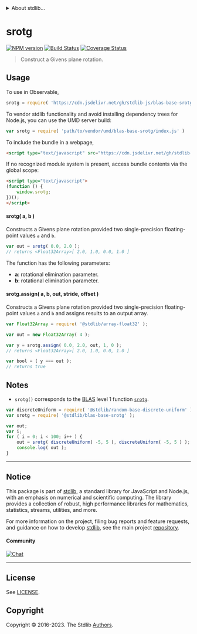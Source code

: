 <!--

@license Apache-2.0

Copyright (c) 2023 The Stdlib Authors.

Licensed under the Apache License, Version 2.0 (the "License");
you may not use this file except in compliance with the License.
You may obtain a copy of the License at

   http://www.apache.org/licenses/LICENSE-2.0

Unless required by applicable law or agreed to in writing, software
distributed under the License is distributed on an "AS IS" BASIS,
WITHOUT WARRANTIES OR CONDITIONS OF ANY KIND, either express or implied.
See the License for the specific language governing permissions and
limitations under the License.

-->


<details>
  <summary>
    About stdlib...
  </summary>
  <p>We believe in a future in which the web is a preferred environment for numerical computation. To help realize this future, we've built stdlib. stdlib is a standard library, with an emphasis on numerical and scientific computation, written in JavaScript (and C) for execution in browsers and in Node.js.</p>
  <p>The library is fully decomposable, being architected in such a way that you can swap out and mix and match APIs and functionality to cater to your exact preferences and use cases.</p>
  <p>When you use stdlib, you can be absolutely certain that you are using the most thorough, rigorous, well-written, studied, documented, tested, measured, and high-quality code out there.</p>
  <p>To join us in bringing numerical computing to the web, get started by checking us out on <a href="https://github.com/stdlib-js/stdlib">GitHub</a>, and please consider <a href="https://opencollective.com/stdlib">financially supporting stdlib</a>. We greatly appreciate your continued support!</p>
</details>

# srotg

[![NPM version][npm-image]][npm-url] [![Build Status][test-image]][test-url] [![Coverage Status][coverage-image]][coverage-url] <!-- [![dependencies][dependencies-image]][dependencies-url] -->

> Construct a Givens plane rotation.



<section class="usage">

## Usage

To use in Observable,

```javascript
srotg = require( 'https://cdn.jsdelivr.net/gh/stdlib-js/blas-base-srotg@umd/browser.js' )
```

To vendor stdlib functionality and avoid installing dependency trees for Node.js, you can use the UMD server build:

```javascript
var srotg = require( 'path/to/vendor/umd/blas-base-srotg/index.js' )
```

To include the bundle in a webpage,

```html
<script type="text/javascript" src="https://cdn.jsdelivr.net/gh/stdlib-js/blas-base-srotg@umd/browser.js"></script>
```

If no recognized module system is present, access bundle contents via the global scope:

```html
<script type="text/javascript">
(function () {
    window.srotg;
})();
</script>
```

#### srotg( a, b )

Constructs a Givens plane rotation provided two single-precision floating-point values `a` and `b`.

```javascript
var out = srotg( 0.0, 2.0 );
// returns <Float32Array>[ 2.0, 1.0, 0.0, 1.0 ]
```

The function has the following parameters:

-   **a**: rotational elimination parameter.
-   **b**: rotational elimination parameter.

#### srotg.assign( a, b, out, stride, offset )

Constructs a Givens plane rotation provided two single-precision floating-point values `a` and `b` and assigns results to an output array.

```javascript
var Float32Array = require( '@stdlib/array-float32' );

var out = new Float32Array( 4 );

var y = srotg.assign( 0.0, 2.0, out, 1, 0 );
// returns <Float32Array>[ 2.0, 1.0, 0.0, 1.0 ]

var bool = ( y === out );
// returns true
```

</section>

<!-- /.usage -->

<section class="notes">

## Notes

-   `srotg()` corresponds to the [BLAS][blas] level 1 function [`srotg`][srotg].

</section>

<!-- /.notes -->

<section class="examples">

```javascript
var discreteUniform = require( '@stdlib/random-base-discrete-uniform' );
var srotg = require( '@stdlib/blas-base-srotg' );

var out;
var i;
for ( i = 0; i < 100; i++ ) {
    out = srotg( discreteUniform( -5, 5 ), discreteUniform( -5, 5 ) );
    console.log( out );
}
```

</section>

<!-- /.examples -->

<!-- Section for related `stdlib` packages. Do not manually edit this section, as it is automatically populated. -->

<section class="related">

</section>

<!-- /.related -->

<!-- Section for all links. Make sure to keep an empty line after the `section` element and another before the `/section` close. -->


<section class="main-repo" >

* * *

## Notice

This package is part of [stdlib][stdlib], a standard library for JavaScript and Node.js, with an emphasis on numerical and scientific computing. The library provides a collection of robust, high performance libraries for mathematics, statistics, streams, utilities, and more.

For more information on the project, filing bug reports and feature requests, and guidance on how to develop [stdlib][stdlib], see the main project [repository][stdlib].

#### Community

[![Chat][chat-image]][chat-url]

---

## License

See [LICENSE][stdlib-license].


## Copyright

Copyright &copy; 2016-2023. The Stdlib [Authors][stdlib-authors].

</section>

<!-- /.stdlib -->

<!-- Section for all links. Make sure to keep an empty line after the `section` element and another before the `/section` close. -->

<section class="links">

[npm-image]: http://img.shields.io/npm/v/@stdlib/blas-base-srotg.svg
[npm-url]: https://npmjs.org/package/@stdlib/blas-base-srotg

[test-image]: https://github.com/stdlib-js/blas-base-srotg/actions/workflows/test.yml/badge.svg?branch=main
[test-url]: https://github.com/stdlib-js/blas-base-srotg/actions/workflows/test.yml?query=branch:main

[coverage-image]: https://img.shields.io/codecov/c/github/stdlib-js/blas-base-srotg/main.svg
[coverage-url]: https://codecov.io/github/stdlib-js/blas-base-srotg?branch=main

<!--

[dependencies-image]: https://img.shields.io/david/stdlib-js/blas-base-srotg.svg
[dependencies-url]: https://david-dm.org/stdlib-js/blas-base-srotg/main

-->

[chat-image]: https://img.shields.io/gitter/room/stdlib-js/stdlib.svg
[chat-url]: https://app.gitter.im/#/room/#stdlib-js_stdlib:gitter.im

[stdlib]: https://github.com/stdlib-js/stdlib

[stdlib-authors]: https://github.com/stdlib-js/stdlib/graphs/contributors

[umd]: https://github.com/umdjs/umd
[es-module]: https://developer.mozilla.org/en-US/docs/Web/JavaScript/Guide/Modules

[deno-url]: https://github.com/stdlib-js/blas-base-srotg/tree/deno
[umd-url]: https://github.com/stdlib-js/blas-base-srotg/tree/umd
[esm-url]: https://github.com/stdlib-js/blas-base-srotg/tree/esm
[branches-url]: https://github.com/stdlib-js/blas-base-srotg/blob/main/branches.md

[stdlib-license]: https://raw.githubusercontent.com/stdlib-js/blas-base-srotg/main/LICENSE

[blas]: http://www.netlib.org/blas

[srotg]: http://www.netlib.org/lapack/explore-html/df/d28/group__single__blas__level1.html

</section>

<!-- /.links -->
